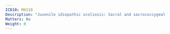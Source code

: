 ```yaml
---
ICD10: M4118
Description: "Juvenile idiopathic scoliosis: Sacral and sacrococcygeal region"
Matters: No
Weight: 0
---
```

